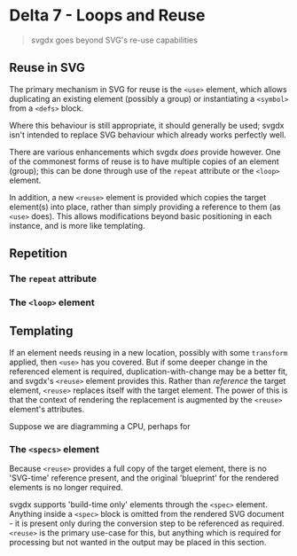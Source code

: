 # Delta 7 - Loops and Reuse

> svgdx goes beyond SVG's re-use capabilities

## Reuse in SVG

The primary mechanism in SVG for reuse is the `<use>` element, which allows duplicating an existing element (possibly a group) or instantiating a `<symbol>` from a `<defs>` block.

Where this behaviour is still appropriate, it should generally be used; svgdx isn't intended to replace SVG behaviour which already works perfectly well.

There are various enhancements which svgdx *does* provide however. One of the commonest forms of reuse is to have multiple copies of an element (group); this can be done through use of the `repeat` attribute or the `<loop>` element.

In addition, a new `<reuse>` element is provided which copies the target element(s) into place, rather than simply providing a reference to them (as `<use>` does). This allows modifications beyond basic positioning in each instance, and is more like templating.

## Repetition

### The `repeat` attribute



### The `<loop>` element


## Templating

If an element needs reusing in a new location, possibly with some `transform` applied, then `<use>` has you covered. But if some deeper change in the referenced element is required, duplication-with-change may be a better fit, and svgdx's `<reuse>` element provides this. Rather than *reference* the target element, `<reuse>` replaces itself with the target element. The power of this is that the context of rendering the replacement is augmented by the `<reuse>` element's attributes.

Suppose we are diagramming a CPU, perhaps for

### The `<specs>` element

Because `<reuse>` provides a full copy of the target element, there is no 'SVG-time' reference present, and the original 'blueprint' for the rendered elements is no longer required.

svgdx supports 'build-time only' elements through the `<spec>` element. Anything inside a `<spec>` block is omitted from the rendered SVG document - it is present only during the conversion step to be referenced as required.
`<reuse>` is the primary use-case for this, but anything which is required for processing but not wanted in the output may be placed in this section.
